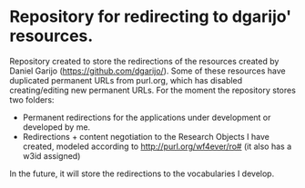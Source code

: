 Repository for redirecting to dgarijo' resources.
===================

Repository created to store the redirections of the resources created by Daniel Garijo (https://github.com/dgarijo/). Some of these resources have duplicated permanent URLs from purl.org, which has disabled creating/editing new permanent URLs.
For the moment the repository stores two folders:

* Permanent redirections for the applications under development or developed by me.
* Redirections + content negotiation to the Research Objects I have created, modeled according to http://purl.org/wf4ever/ro# (it also has a w3id assigned)


In the future, it will store the redirections to the vocabularies I develop. 
